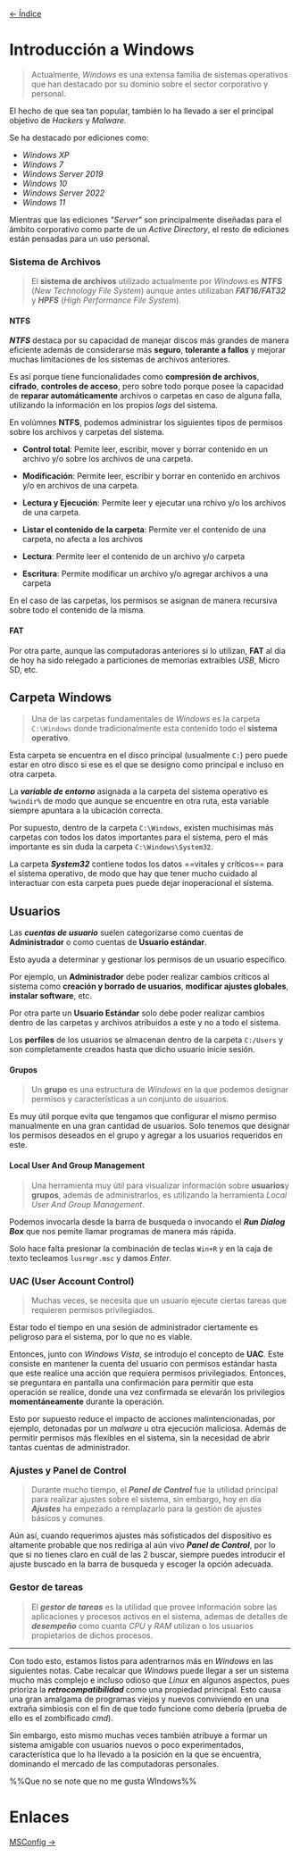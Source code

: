 [<- Índice](SistemasWindows.md)
# Introducción a Windows

> Actualmente, *Windows* es una extensa familia de sistemas operativos que han destacado por su dominio sobre el sector corporativo y personal.

El hecho de que sea tan popular, también lo ha llevado a ser el principal objetivo de *Hackers* y *Malware*.

Se ha destacado por ediciones como:

- *Windows XP*
- *Windows 7*
- *Windows Server 2019*
- *Windows 10*
- *Windows Server 2022*
- *Windows 11*

Mientras que las ediciones *"Server"* son principalmente diseñadas para el ámbito corporativo como parte de un *Active Directory*, el resto de ediciones están pensadas para un uso personal.

### Sistema de Archivos

> El **sistema de archivos** utilizado actualmente por *Windows* es ***NTFS*** (*New Technology File System*) aunque antes utilizaban ***FAT16/FAT32*** y ***HPFS*** (*High Performance File System*).

#### NTFS

***NTFS*** destaca por su capacidad de manejar discos más grandes de manera eficiente además de considerarse más **seguro**, **tolerante a fallos** y mejorar muchas limitaciones de los sistemas de archivos anteriores.

Es así porque tiene funcionalidades como **compresión de archivos**, **cifrado**, **controles de acceso**, pero sobre todo porque posee la capacidad de **reparar automáticamente** archivos o carpetas en caso de alguna falla, utilizando la información en los propios *logs* del sistema.

En volúmnes **NTFS**, podemos administrar los siguientes tipos de permisos sobre los archivos y carpetas del sistema.

- **Control total**: Pemite leer, escribir, mover y borrar contenido en un archivo y/o sobre los archivos de una carpeta.

- **Modificación**: Permite leer, escribir y borrar en contenido en archivos y/o en archivos de una carpeta.

- **Lectura y Ejecución**: Permite leer y ejecutar una rchivo y/o los archivos de una carpeta.

- **Listar el contenido de la carpeta**: Permite ver el contenido de una carpeta, no afecta a los archivos

- **Lectura**: Permite leer el contenido de un archivo y/o carpeta

- **Escritura**: Permite modificar un archivo y/o agregar archivos a una carpeta

En el caso de las carpetas, los permisos se asignan de manera recursiva sobre todo el contenido de la misma.

#### FAT

Por otra parte, aunque las computadoras anteriores si lo utilizan, **FAT** al dia de hoy ha sido relegado a particiones de memorias extraibles *USB*, Micro SD, etc.

## Carpeta Windows

> Una de las carpetas fundamentales de *Windows* es la carpeta `C:\Windows` donde tradicionalmente esta contenido todo el **sistema operativo**. 

Esta carpeta se encuentra en el disco principal (usualmente `C:`) pero puede estar en otro disco si ese es el que se designo como principal e incluso en otra carpeta.

La ***variable de entorno*** asignada a la carpeta del sistema operativo es `%windir%` de modo que aunque se encuentre en otra ruta, esta variable siempre apuntara a la ubicación correcta.

Por supuesto, dentro de la carpeta `C:\Windows`, existen muchisimas más carpetas con todos los datos importantes para el sistema, pero el más importante es sin duda la carpeta `C:\Windows\System32`.

La carpeta ***System32*** contiene todos los datos ==vitales y críticos== para el sistema operativo, de modo que hay que tener mucho cuidado al interactuar con esta carpeta pues puede dejar inoperacional el sistema.

## Usuarios

Las ***cuentas de usuario*** suelen categorizarse como cuentas de **Administrador** o como cuentas de **Usuario estándar**.

Esto ayuda a determinar y gestionar los permisos de un usuario específico.

Por ejemplo, un **Administrador** debe poder realizar cambios críticos al sistema como **creación y borrado de usuarios**, **modificar ajustes globales**, **instalar software**, etc.

Por otra parte un **Usuario Estándar** solo debe poder realizar cambios dentro de las carpetas y archivos atribuidos a este y no a todo el sistema.

Los **perfiles** de los usuarios se almacenan dentro de la carpeta `C:/Users` y son completamente creados hasta que dicho usuario inicie sesión.

#### Grupos

> Un **grupo** es una estructura de *Windows* en la que podemos designar permisos y características a un conjunto de usuarios.

Es muy útil porque evita que tengamos que configurar el mismo permiso manualmente en una gran cantidad de usuarios.
Solo tenemos que designar los permisos deseados en el grupo y agregar a los usuarios requeridos en este.

#### Local User And Group Management

> Una herramienta muy útil para visualizar información sobre **usuarios**y **grupos**, además de administrarlos, es utilizando la herramienta *Local User And Group Management*.

Podemos invocarla desde la barra de busqueda o invocando el ***Run Dialog Box*** que nos pemite llamar programas de manera más rápida.

Solo hace falta presionar la combinación de teclas `Win+R` y en la caja de texto tecleamos `lusrmgr.msc` y damos *Enter*.

### UAC (User Account Control)

> Muchas veces, se necesita que un usuario ejecute ciertas tareas que requieren permisos privilegiados.

Estar todo el tiempo en una sesión de administrador ciertamente es peligroso para el sistema, por lo que no es viable.

Entonces, junto con *Windows Vista*, se introdujo el concepto de **UAC**.
Este consiste en mantener la cuenta del usuario con permisos estándar hasta que este realice una acción que requiera permisos privilegiados.
Entonces, se preguntara en pantalla una confirmación para permitir que esta operación se realice, donde una vez confirmada se elevarán los privilegios **momentáneamente** durante la operación.

Esto por supuesto reduce el impacto de acciones malintencionadas, por ejemplo, detonadas por un *malware* u otra ejecución maliciosa.
Además de permitir permisos más flexibles en el sistema, sin la necesidad de abrir tantas cuentas de administrador.

### Ajustes y Panel de Control

> Durante mucho tiempo, el ***Panel de Control*** fue la utilidad principal para realizar ajustes sobre el sistema, sin embargo, hoy en día ***Ajustes*** ha empezado a remplazarlo para la gestión de ajustes básicos y comunes.

Aún así, cuando requerimos ajustes más sofisticados del dispositivo es altamente probable que nos rediriga al aún vivo ***Panel de Control***, por lo que si no tienes claro en cuál de las 2 buscar, siempre puedes introducir el ajuste buscado en la barra de busqueda y escoger la opción adecuada.

### Gestor de tareas

> El ***gestor de tareas*** es la utilidad que provee información sobre las aplicaciones y procesos activos en el sistema, ademas de detalles de ***desempeño*** como cuanta *CPU* y *RAM* utilizan o los usuarios propietarios de dichos procesos.

---

Con todo esto, estamos listos para adentrarnos más en *Windows* en las siguientes notas. Cabe recalcar que *Windows* puede llegar a ser un sistema mucho más complejo e incluso odioso que *Linux* en algunos aspectos, pues prioriza la ***retrocompatibilidad*** como una propiedad principal.
Esto causa una gran amalgama de programas viejos y nuevos conviviendo en una extraña simbiosis con el fin de que todo funcione como debería (prueba de ello es el zombificado *cmd*).

Sin embargo, esto mismo muchas veces también atribuye a formar un sistema amigable con usuarios nuevos o poco experimentados, característica que lo ha llevado a la posición en la que se encuentra, dominando el mercado de las computadoras personales.

%%Que no se note que no me gusta WIndows%%

# Enlaces

[MSConfig ->](MSConfig.md)